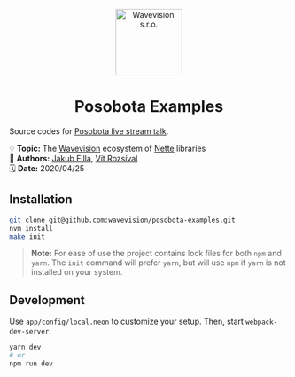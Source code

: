 <p align="center"><a href="https://github.com/wavevision"><img alt="Wavevision s.r.o." src="https://wavevision.com/images/wavevision-logo.png" width="120" /></a></p>
<h1 align="center">Posobota Examples</h1>

Source codes for [Posobota live stream talk](https://www.youtube.com/watch?v=i7a_4wSacAQ).

💡 **Topic:** The [Wavevision](https//github.com/wavevision) ecosystem of [Nette](https://github.com/nette) libraries
<br>
👤 **Authors:** [Jakub Filla](https://github.com/jfilla), [Vít Rozsíval](https://github.com/rozsival)
<br>
🗓 **Date:** 2020/04/25

## Installation

```bash
git clone git@github.com:wavevision/posobota-examples.git
nvm install
make init
```

> **Note:** For ease of use the project contains lock files for both `npm` and `yarn`.
> The `init` command will prefer `yarn`, but will use `npm` if `yarn` is not installed on your system.

## Development

Use `app/config/local.neon` to customize your setup. Then, start `webpack-dev-server`.

```bash
yarn dev
# or
npm run dev
```
